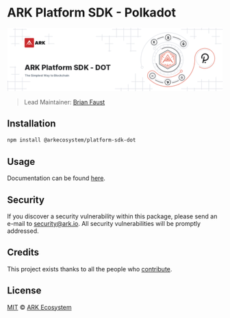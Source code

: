 # ARK Platform SDK - Polkadot

<p align="center">
    <img src="https://raw.githubusercontent.com/ArkEcosystem/platform-sdk/master/packages/platform-sdk-dot/banner.png" />
</p>

> Lead Maintainer: [Brian Faust](https://github.com/faustbrian)

## Installation

```bash
npm install @arkecosystem/platform-sdk-dot
```

## Usage

Documentation can be found [here](https://ark.dev/docs/platform-sdk/coins/dot).

## Security

If you discover a security vulnerability within this package, please send an e-mail to security@ark.io. All security vulnerabilities will be promptly addressed.

## Credits

This project exists thanks to all the people who [contribute](../../contributors).

## License

[MIT](LICENSE) © [ARK Ecosystem](https://ark.io)
